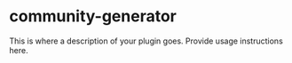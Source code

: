# community-generator

This is where a description of your plugin goes.
Provide usage instructions here.
